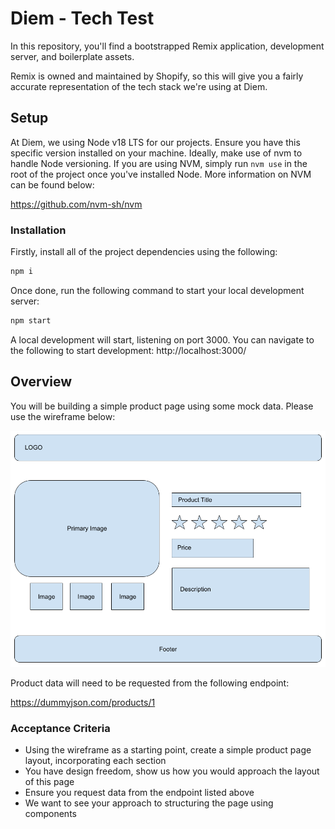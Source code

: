 # Diem - Tech Test

In this repository, you'll find a bootstrapped Remix application, development server, and boilerplate assets.

Remix is owned and maintained by Shopify, so this will give you a fairly accurate representation of the tech stack we're using at Diem.

## Setup

At Diem, we using Node v18 LTS for our projects. Ensure you have this specific version installed on your machine. Ideally, make use of nvm to handle Node versioning. If you are using NVM, simply run `nvm use` in the root of the project once you've installed Node. More information on NVM can be found below:

https://github.com/nvm-sh/nvm

### Installation

Firstly, install all of the project dependencies using the following:

```bash
npm i
```

Once done, run the following command to start your local development server:

```bash
npm start
```

A local development will start, listening on port 3000. You can navigate to the following to start development:
http://localhost:3000/

## Overview

You will be building a simple product page using some mock data. Please use the wireframe below:

![Wireframe](./assets/wireframe.png)

Product data will need to be requested from the following endpoint:

https://dummyjson.com/products/1

### Acceptance Criteria

- Using the wireframe as a starting point, create a simple product page layout, incorporating each section
- You have design freedom, show us how you would approach the layout of this page
- Ensure you request data from the endpoint listed above
- We want to see your approach to structuring the page using components
